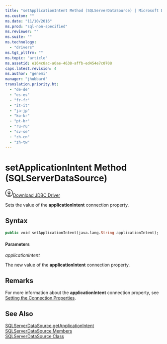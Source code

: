 ```yaml
---
title: "setApplicationIntent Method (SQLServerDataSource) | Microsoft Docs"
ms.custom: ""
ms.date: "11/10/2016"
ms.prod: "sql-non-specified"
ms.reviewer: ""
ms.suite: ""
ms.technology: 
  - "drivers"
ms.tgt_pltfrm: ""
ms.topic: "article"
ms.assetid: e164c8ac-a0ae-4638-affb-ed454e7c0708
caps.latest.revision: 4
ms.author: "genemi"
manager: "jhubbard"
translation.priority.ht: 
  - "de-de"
  - "es-es"
  - "fr-fr"
  - "it-it"
  - "ja-jp"
  - "ko-kr"
  - "pt-br"
  - "ru-ru"
  - "sv-se"
  - "zh-cn"
  - "zh-tw"
---
```

# setApplicationIntent Method (SQLServerDataSource)
![Download](../../../ssdt/media/download.png)[Download JDBC Driver](http://go.microsoft.com/fwlink/?LinkId=245496)

  Sets the value of the **applicationIntent** connection property.  
  
## Syntax  
  
```vb  
public void setApplicationIntent(java.lang.String applicationIntent);  
```  
  
#### Parameters  
 *applicationIntent*  
  
 The new value of the **applicationIntent** connection property.  
  
## Remarks  
 For more information about the **applicationIntent** connection property, see [Setting the Connection Properties](../../../connect/jdbc/setting-the-connection-properties.md).  
  
## See Also  
 [SQLServerDataSource.getApplicationIntent](../../../connect/jdbc/reference/getapplicationintent-method--sqlserverdatasource-.md)   
 [SQLServerDataSource Members](../../../connect/jdbc/reference/sqlserverdatasource-members.md)   
 [SQLServerDataSource Class](../../../connect/jdbc/reference/sqlserverdatasource-class.md)  
  
  